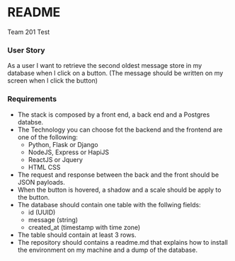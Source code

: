 # README #

Team 201 Test

### User Story ###

As a user I want to retrieve the second oldest message store in my database when I click on a button. 
(The message should be written on my screen when I click the button)

### Requirements ###

 * The stack is composed by a front end, a back end and a Postgres databse.
 * The Technology you can choose fot the backend and the frontend are one of the following:
 	* Python, Flask or Django
	* NodeJS, Express or HapiJS
	* ReactJS or Jquery
	* HTML CSS
 * The request and response between the back and the front should be JSON payloads.
 * When the button is hovered, a shadow and a scale should be apply to the button.
 * The database should contain one table with the follwing fields:
 	* id (UUID)
	* message (string)
	* created_at (timestamp with time zone)
 * The table should contain at least 3 rows.
 * The repository should contains a readme.md that explains how to install the environment on my machine and a dump of the database.
 